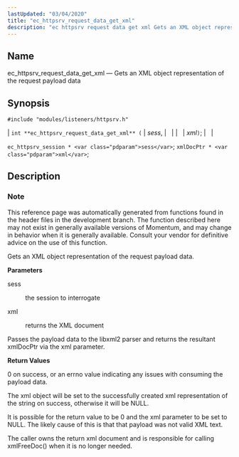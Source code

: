 ```yaml
---
lastUpdated: "03/04/2020"
title: "ec_httpsrv_request_data_get_xml"
description: "ec httpsrv request data get xml Gets an XML object representation of the request payload data int ec httpsrv request data get xml sess xml ec httpsrv session sess xml Doc Ptr xml This reference page was automatically generated from functions found in the header files in the development branch..."
---
```


<a name="apis.ec_httpsrv_request_data_get_xml"></a> 
## Name

ec_httpsrv_request_data_get_xml — Gets an XML object representation of the request payload data

## Synopsis

`#include "modules/listeners/httpsrv.h"`

| `int **ec_httpsrv_request_data_get_xml** (` | <var class="pdparam">sess</var>, |   |
|   | <var class="pdparam">xml</var>`)`; |   |

`ec_httpsrv_session * <var class="pdparam">sess</var>`;
`xmlDocPtr * <var class="pdparam">xml</var>`;<a name="idp52827360"></a> 
## Description

### Note

This reference page was automatically generated from functions found in the header files in the development branch. The function described here may not exist in generally available versions of Momentum, and may change in behavior when it is generally available. Consult your vendor for definitive advice on the use of this function.

Gets an XML object representation of the request payload data.

**<a name="idp52830256"></a> Parameters**

<dl class="variablelist">

<dt>sess</dt>

<dd>

the session to interrogate

</dd>

<dt>xml</dt>

<dd>

returns the XML document

</dd>

</dl>

Passes the payload data to the libxml2 parser and returns the resultant xmlDocPtr via the xml parameter.

**<a name="idp52835376"></a> Return Values**

0 on success, or an errno value indicating any issues with consuming the payload data.

The xml object will be set to the successfully created xml representation of the string on success, otherwise it will be NULL.

It is possible for the return value to be 0 and the xml parameter to be set to NULL. The likely cause of this is that that payload was not valid XML text.

The caller owns the return xml document and is responsible for calling xmlFreeDoc() when it is no longer needed.